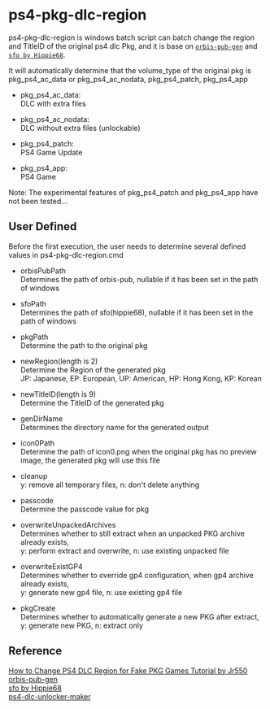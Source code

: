 ﻿# ps4-pkg-dlc-region

ps4-pkg-dlc-region is windows batch script can batch change the region and TitleID of the original ps4 dlc Pkg, and it is base on [`orbis-pub-gen`](https://www.psxhax.com/threads/free-ps2-pub-gen-fake-pkg-tools-ps2-fake-pkg-generator-for-ps4.3594/) and [`sfo by Hippie68`](https://www.psxhax.com/threads/ps4-sfo-program-to-automate-build-param-sfo-files-by-hippie68.11507/).  

It will automatically determine that the volume_type of the original pkg is pkg_ps4_ac_data or pkg_ps4_ac_nodata, pkg_ps4_patch,  pkg_ps4_app

- pkg_ps4_ac_data:  
DLC with extra files  

- pkg_ps4_ac_nodata:  
DLC without extra files (unlockable)  

- pkg_ps4_patch:  
PS4 Game Update  

- pkg_ps4_app:  
PS4 Game  

Note: The experimental features of pkg_ps4_patch and pkg_ps4_app have not been tested...


## User Defined

Before the first execution, the user needs to determine several defined values in ps4-pkg-dlc-region.cmd  

- orbisPubPath  
Determines the path of orbis-pub, nullable if it has been set in the path of windows  

- sfoPath  
Determines the path of sfo(hippie68), nullable if it has been set in the path of windows  

- pkgPath  
Determine the path to the original pkg  

- newRegion(length is 2)  
Determine the Region of the generated pkg  
JP: Japanese, EP: European, UP: American, HP: Hong Kong, KP: Korean  

- newTitleID(length is 9)  
Determine the TitleID of the generated pkg  

- genDirName  
Determines the directory name for the generated output  

- icon0Path  
Determine the path of icon0.png when the original pkg has no preview image, the generated pkg will use this file  

- cleanup  
y: remove all temporary files, n: don't delete anything  

- passcode  
Determine the passcode value for pkg  

- overwriteUnpackedArchives  
Determines whether to still extract when an unpacked PKG archive already exists,  
y: perform extract and overwrite, n: use existing unpacked file  

- overwriteExistGP4  
Determines whether to override gp4 configuration, when gp4 archive already exists,  
y: generate new gp4 file, n: use existing gp4 file  

- pkgCreate  
Determines whether to automatically generate a new PKG after extract,  
y: generate new PKG, n: extract only  


## Reference

[How to Change PS4 DLC Region for Fake PKG Games Tutorial by Jr550](https://www.psxhax.com/threads/how-to-change-ps4-dlc-region-for-fake-pkg-games-tutorial-by-jr550.6038/)  
[orbis-pub-gen](https://www.psxhax.com/threads/free-ps2-pub-gen-fake-pkg-tools-ps2-fake-pkg-generator-for-ps4.3594/)  
[sfo by Hippie68](https://www.psxhax.com/threads/ps4-sfo-program-to-automate-build-param-sfo-files-by-hippie68.11507/)  
[ps4-dlc-unlocker-maker](https://www.psxhax.com/threads/ps4-dlc-unlocker-maker-windows-batch-file-to-create-fpkgs-by-k4ps3.11035/)  

